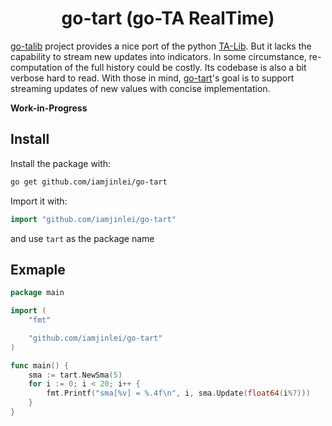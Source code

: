<h1 align="center">go-tart (go-TA RealTime)</h1>

[go-talib](https://github.com/markcheno/go-talib) project provides a nice port of the python [TA-Lib](http://ta-lib.org/).
But it lacks the capability to stream new updates into indicators.
In some circumstance, re-computation of the full history could be costly.
Its codebase is also a bit verbose hard to read.
With those in mind, [go-tart](https://github.com/iamjinlei/go-tart)'s goal is to support streaming updates of new values with concise implementation.

**Work-in-Progress**

## Install

Install the package with:

```bash
go get github.com/iamjinlei/go-tart
```

Import it with:

```go
import "github.com/iamjinlei/go-tart"
```

and use `tart` as the package name

## Exmaple

```go
package main

import (
	"fmt"

	"github.com/iamjinlei/go-tart"
)

func main() {
	sma := tart.NewSma(5)
	for i := 0; i < 20; i++ {
		fmt.Printf("sma[%v] = %.4f\n", i, sma.Update(float64(i%7)))
	}
}
```

